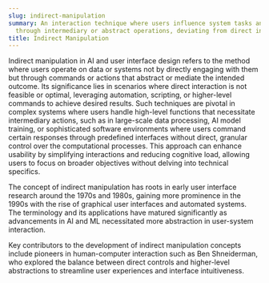 ```yaml
---
slug: indirect-manipulation
summary: An interaction technique where users influence system tasks and behaviors
  through intermediary or abstract operations, deviating from direct interaction.
title: Indirect Manipulation
---
```


Indirect manipulation in AI and user interface design refers to the method where users operate on data or systems not by directly engaging with them but through commands or actions that abstract or mediate the intended outcome. Its significance lies in scenarios where direct interaction is not feasible or optimal, leveraging automation, scripting, or higher-level commands to achieve desired results. Such techniques are pivotal in complex systems where users handle high-level functions that necessitate intermediary actions, such as in large-scale data processing, AI model training, or sophisticated software environments where users command certain responses through predefined interfaces without direct, granular control over the computational processes. This approach can enhance usability by simplifying interactions and reducing cognitive load, allowing users to focus on broader objectives without delving into technical specifics.

The concept of indirect manipulation has roots in early user interface research around the 1970s and 1980s, gaining more prominence in the 1990s with the rise of graphical user interfaces and automated systems. The terminology and its applications have matured significantly as advancements in AI and ML necessitated more abstraction in user-system interaction.

Key contributors to the development of indirect manipulation concepts include pioneers in human-computer interaction such as Ben Shneiderman, who explored the balance between direct controls and higher-level abstractions to streamline user experiences and interface intuitiveness.